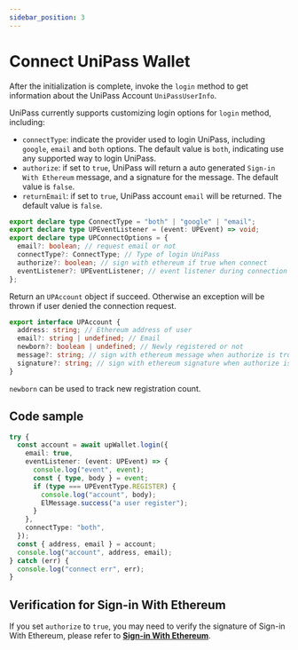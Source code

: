 ```yaml
---
sidebar_position: 3
---
```


# Connect UniPass Wallet

After the initialization is complete, invoke the `login` method to get information about the UniPass Account `UniPassUserInfo`.

UniPass currently supports customizing login options for `login` method, including:

- `connectType`: indicate the provider used to login UniPass, including `google`, `email` and `both` options. The default value is `both`, indicating use any supported way to login UniPass.
- `authorize`: if set to `true`, UniPass will return a auto generated `Sign-in With Ethereum` message, and a signature for the message. The default value is `false`.
- `returnEmail`: if set to `true`, UniPass account `email` will be returned. The default value is `false`.

```ts
export declare type ConnectType = "both" | "google" | "email";
export declare type UPEventListener = (event: UPEvent) => void;
export declare type UPConnectOptions = {
  email?: boolean; // request email or not
  connectType?: ConnectType; // Type of login UniPass
  authorize?: boolean; // sign with ethereum if true when connect
  eventListener?: UPEventListener; // event listener during connection
};
```

Return an `UPAccount` object if succeed. Otherwise an exception will be thrown if user denied the connection request.

```ts
export interface UPAccount {
  address: string; // Ethereum address of user
  email?: string | undefined; // Email
  newborn?: boolean | undefined; // Newly registered or not
  message?: string; // sign with ethereum message when authorize is true
  signature?: string; // sign with ethereum signature when authorize is true
}
```

`newborn` can be used to track new registration count.

## Code sample

```ts
try {
  const account = await upWallet.login({
    email: true,
    eventListener: (event: UPEvent) => {
      console.log("event", event);
      const { type, body } = event;
      if (type === UPEventType.REGISTER) {
        console.log("account", body);
        ElMessage.success("a user register");
      }
    },
    connectType: "both",
  });
  const { address, email } = account;
  console.log("account", address, email);
} catch (err) {
  console.log("connect err", err);
}
```

## Verification for Sign-in With Ethereum

If you set `authorize` to `true`, you may need to verify the signature of Sign-in With Ethereum, please refer to [**Sign-in With Ethereum**](../verifying-messages/02-sign-in-with-ethereum.md).